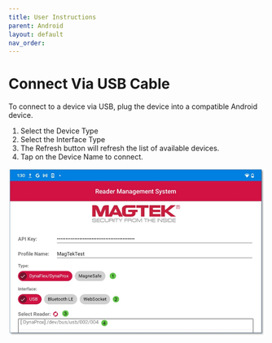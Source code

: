 ```yaml
---
title: User Instructions
parent: Android
layout: default
nav_order: 
---
```

# Connect Via USB Cable
To connect to a device via USB, plug the device into a compatible Android device. 
1.	Select the Device Type
2.	Select the Interface Type
3.	The Refresh   button will refresh the list of available devices.
4.	Tap on the Device Name to connect.

![](./images/Android8.jpg)
